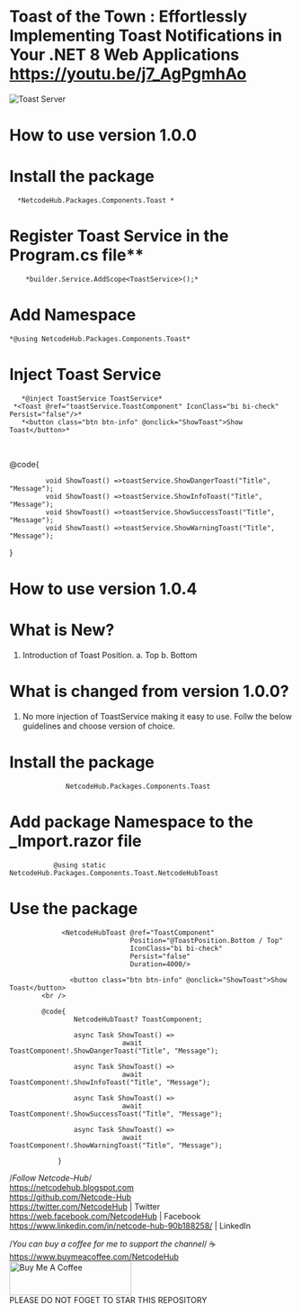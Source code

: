 # Toast of the Town : Effortlessly Implementing Toast Notifications in Your  .NET 8 Web Applications https://youtu.be/j7_AgPgmhAo
![Toast Server](https://github.com/Netcode-Hub/DemoToastInBlazorWebApp/assets/110794348/6842c1da-97a3-419b-8d4c-03408bc62ecc)

# How to use version 1.0.0
# Install the package 
      *NetcodeHub.Packages.Components.Toast *

# Register Toast Service in the Program.cs file**
        *builder.Service.AddScope<ToastService>();*

# Add Namespace
    *@using NetcodeHub.Packages.Components.Toast*

# Inject Toast Service
       *@inject ToastService ToastService*
     *<Toast @ref="toastService.ToastComponent" IconClass="bi bi-check" Persist="false"/>*
       *<button class="btn btn-info" @onclick="ShowToast">Show Toast</button>*
<br />

@code{

             void ShowToast() =>toastService.ShowDangerToast("Title", "Message");
             void ShowToast() =>toastService.ShowInfoToast("Title", "Message");
             void ShowToast() =>toastService.ShowSuccessToast("Title", "Message");
             void ShowToast() =>toastService.ShowWarningToast("Title", "Message");

}


# How to use version 1.0.4
# What is New?
1. Introduction of Toast Position.
     a. Top
     b. Bottom
# What is changed from version 1.0.0?
1. No more injection of ToastService making it easy to use.
   Follw the below guidelines and choose version of choice.
   
# Install the package 
                  NetcodeHub.Packages.Components.Toast


# Add package Namespace to the _Import.razor file
               @using static NetcodeHub.Packages.Components.Toast.NetcodeHubToast

# Use the package
                 <NetcodeHubToast @ref="ToastComponent" 
                                  Position="@ToastPosition.Bottom / Top" 
                                  IconClass="bi bi-check" 
                                  Persist="false" 
                                  Duration=4000/>

                   <button class="btn btn-info" @onclick="ShowToast">Show Toast</button>
            <br />

            @code{
                    NetcodeHubToast? ToastComponent;

                    async Task ShowToast() => 
                                await ToastComponent!.ShowDangerToast("Title", "Message");

                    async Task ShowToast() =>
                                await ToastComponent!.ShowInfoToast("Title", "Message");

                    async Task ShowToast() =>
                                await ToastComponent!.ShowSuccessToast("Title", "Message");

                    async Task ShowToast() =>
                                await ToastComponent!.ShowWarningToast("Title", "Message");

                }



/*Follow Netcode-Hub*/ <br/>
https://netcodehub.blogspot.com <br/> 
https://github.com/Netcode-Hub <br/>
https://twitter.com/NetcodeHub | Twitter <br/>
https://web.facebook.com/NetcodeHub | Facebook <br/>
https://www.linkedin.com/in/netcode-hub-90b188258/ | LinkedIn <br/>

/*You can buy a coffee for me to support the channel*/ ☕️ <br/>
https://www.buymeacoffee.com/NetcodeHub <br/>
<a href="https://www.buymeacoffee.com/NetcodeHub" target="_blank"><img src="https://cdn.buymeacoffee.com/buttons/v2/default-yellow.png" alt="Buy Me A Coffee" style="height: 60px !important;width: 217px !important;" ></a> <br/>
PLEASE DO NOT FOGET TO STAR THIS REPOSITORY<br/>
